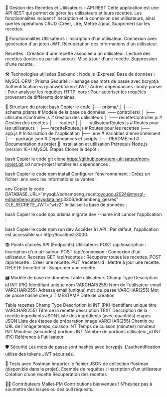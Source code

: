 📖 Gestion des Recettes et Utilisateurs - API REST
Cette application est une API REST qui permet de gérer les utilisateurs et leurs recettes. Les fonctionnalités incluent l'inscription et la connexion des utilisateurs, ainsi que les opérations CRUD (Créer, Lire, Mettre à jour, Supprimer) sur les recettes.

🚀 Fonctionnalités
Utilisateurs :
Inscription d'un utilisateur.
Connexion avec génération d'un jeton JWT.
Récupération des informations d'un utilisateur.

Recettes :
Création d'une recette associée à un utilisateur.
Lecture des recettes (toutes ou par utilisateur).
Mise à jour d'une recette.
Suppression d'une recette.

🛠️ Technologies utilisées
Backend : Node.js (Express)
Base de données : MySQL
ORM : Prisma
Sécurité :
Hashage des mots de passe avec bcryptjs
Authentification via jsonwebtoken (JWT)
Autres dépendances :
body-parser : Pour analyser les requêtes HTTP.
cors : Pour autoriser les requêtes provenant de différents domaines.

📂 Structure du projet
bash
Copier le code
├── prisma/
│   ├── schema.prisma       # Modèle de la base de données
├── controllers/
│   ├── utilisateurController.js  # Gestion des utilisateurs
│   ├── recetteController.js      # Gestion des recettes
├── routes/
│   ├── utilisateurRoutes.js      # Routes pour les utilisateurs
│   ├── recetteRoutes.js          # Routes pour les recettes
├── app.js                        # Initialisation de l'application
├── .env                              # Variables d'environnement
├── package.json                      # Dépendances et scripts
├── README.md                         # Documentation du projet
🔧 Installation et utilisation
Prérequis
Node.js (version 16+)
MySQL
Étapes
Cloner le dépôt :

bash
Copier le code
git clone https://github.com/nom-utilisateur/nom-projet.git
cd nom-projet
Installer les dépendances :

bash
Copier le code
npm install
Configurer l'environnement :
Créez un fichier .env avec les informations suivantes :

env
Copier le code
DATABASE_URL="mysql://ednambeng_recet:oyougou2024@mysql-ednambeng.alwaysdata.net:3306/ednambeng_gesres"
CLE_SECRETE_JWT="wtz2"
Initialiser la base de données :

bash
Copier le code
npx prisma migrate dev --name init
Lancer l'application :

bash
Copier le code
npm run dev
Accéder à l'API :
Par défaut, l'application est accessible sur http://localhost:3000.

📚 Points d'accès API (Endpoints)
Utilisateurs
POST /api/inscription : Inscription d'un utilisateur.
POST /api/connexion : Connexion d'un utilisateur.
Recettes
GET /api/recettes : Récupérer toutes les recettes.
POST /api/recette : Créer une recette.
PUT /recette/:id : Mettre à jour une recette.
DELETE /recette/:id : Supprimer une recette.

🗃️ Modèle de base de données
Table utilisateurs
Champ	Type	Description
id	INT (PK)	Identifiant unique
nom	VARCHAR(255)	Nom de l'utilisateur
email	VARCHAR(255)	Adresse email (unique)
mot_de_passe	VARCHAR(255)	Mot de passe hashé
cree_a	TIMESTAMP	Date de création

Table recettes
Champ	Type	Description
id	INT (PK)	Identifiant unique
titre	VARCHAR(255)	Titre de la recette
description	TEXT	Description de la recette
ingredients	JSON	Liste des ingrédients (avec quantités)
etapes	JSON	Liste des étapes de préparation
image	VARCHAR(255)	Chemin ou URL de l'image
temps_cuisson	INT	Temps de cuisson (minutes)
minuteur	INT	Minuteur (secondes)
portions	INT	Nombre de portions
utilisateur_id	INT (FK)	Référence à l'utilisateur

🛡️ Sécurité
Les mots de passe sont hashés avec bcryptjs.
L'authentification utilise des tokens JWT sécurisés.

🧪 Tests avec Postman
Importer le fichier JSON de collection Postman (disponible dans le projet).
Exemple de requêtes :
Inscription d'un utilisateur
Création d'une recette
Récupération des recettes

🧑‍💻 Contributeurs
Mallet-PM
Contributions bienvenues ! N'hésitez pas à soumettre des issues ou des pull requests.
